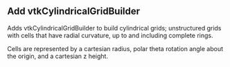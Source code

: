 ## Add vtkCylindricalGridBuilder

Adds vtkCylindricalGridBuilder to build cylindrical grids;
unstructured grids with cells that have radial curvature,
up to and including complete rings.

Cells are represented by a cartesian radius, polar theta
rotation angle about the origin, and a cartesian z height.
